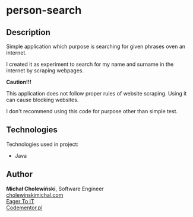 # person-search
## Description
Simple application which purpose is searching for given phrases oven an internet. 

I created it as experiment to search for my name and surname in the internet by scraping webpages.

**Caution!!!**

This application does not follow proper rules of website scraping. Using it can cause blocking websites.

I don't recommend using this code for purpose other than simple test.


## Technologies
Technologies used in project:
* Java 

## Author
**Michał Cholewiński**, Software Engineer  
[cholewinskimichal.com](http://cholewinskimichal.com)    
[Eager To IT](https://eagertoit.com)    
[Codementor.pl](https://codementor.pl)
